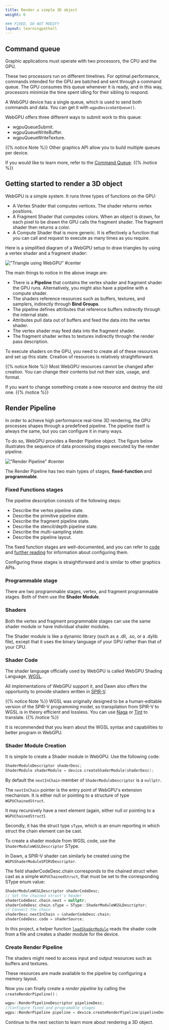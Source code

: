 ```yaml
---
title: Render a simple 3D object 
weight: 6

### FIXED, DO NOT MODIFY
layout: learningpathall
---
```


## Command queue

Graphic applications must operate with two processors, the CPU and the GPU. 

These two processors run on different timelines. For optimal performance, commands intended for the GPU are batched and sent through a command queue. The GPU consumes this queue whenever it is ready, and in this way, processors minimize the time spent idling for their sibling to respond. 

A WebGPU device has a single queue, which is used to send both commands and data. You can get it with `wgpuDeviceGetQueue()`.

WebGPU offers three different ways to submit work to this queue:

* wgpuQueueSubmit.
* wgpuQueueWriteBuffer.
* wgpuQueueWriteTexture.

{{% notice Note %}}
Other graphics API allow you to build multiple queues per device. 

If you would like to learn more, refer to the [Command Queue](https://eliemichel.github.io/LearnWebGPU/getting-started/the-command-queue.html).
{{% /notice %}}

## Getting started to render a 3D object

WebGPU is a simple system. It runs three types of functions on the GPU: 

* A Vertex Shader that computes vertices. The shader returns vertex positions.
* A Fragment Shader that computes colors. When an object is drawn, for each pixel to be drawn the GPU calls the fragment shader. The fragment shader then returns a color.
* A Compute Shader that is more generic. It is effectively a function that you can call and request to execute as many times as you require.

Here is a simplified diagram of a WebGPU setup to draw triangles by using a vertex shader and a fragment shader:

!["Triangle using WebGPU" #center](images/webgpu-draw-high-level.svg "Figure 8: Triangle using WebGPU")

The main things to notice in the above image are:

* There is a **Pipeline** that contains the vertex shader and fragment shader the GPU runs. Alternatively, you might also have a pipeline with a compute shader.
* The shaders reference resources such as buffers, textures, and samplers, indirectly through **Bind Groups**.
* The pipeline defines attributes that reference buffers indirectly through the internal state.
* Attributes pull data out of buffers and feed the data into the vertex shader.
* The vertex shader may feed data into the fragment shader.
* The fragment shader writes to textures indirectly through the render pass description.

To execute shaders on the GPU, you need to create all of these resources and set up this state. Creation of resources is relatively straightforward.

{{% notice Note %}}
Most WebGPU resources cannot be changed after creation. You can change their contents but not their size, usage, and format. 

If you want to change something create a new resource and destroy the old one.
{{% /notice %}}

## Render Pipeline

In order to achieve high performance real-time 3D rendering, the GPU processes shapes through a predefined pipeline. The pipeline itself is always the same, but you can configure it in many ways. 

To do so, WebGPU provides a Render Pipeline object. The figure below illustrates the sequence of data processing stages executed by the render pipeline.

!["Render Pipeline" #center](images/render-pipeline.svg "Figure 9: Render Pipeline")

The Render Pipeline has two main types of stages, **fixed-function** and **programmable**.

### Fixed Functions stages

The pipeline description consists of the following steps:

* Describe the vertex pipeline state.
* Describe the primitive pipeline state.
* Describe the fragment pipeline state.
* Describe the stencil/depth pipeline state.
* Describe the multi-sampling state.
* Describe the pipeline layout.

The fixed function stages are well-documented, and you can refer to [code](https://github.com/varunchariArm/Android_DawnWebGPU/blob/main/app/src/main/cpp/webgpuRenderer.cpp#L256) and [further reading](https://eliemichel.github.io/LearnWebGPU/basic-3d-rendering/hello-triangle.html#lit-24) for information about configuring them. 

Configuring these stages is straightforward and is similar to other graphics APIs.

### Programmable stage

There are two programmable stages, vertex, and fragment programmable stages. Both of them use the **Shader Module**.

### Shaders

Both the vertex and fragment programmable stages can use the same shader module or have individual shader modules. 

The Shader module is like a dynamic library (such as a .dll, .so, or a .dylib file), except that it uses the binary language of your GPU rather than that of your CPU.

### Shader Code

The shader language officially used by WebGPU is called WebGPU Shading Language, [WGSL](https://gpuweb.github.io/gpuweb/wgsl/). 

All implementations of WebGPU support it, and Dawn also offers the opportunity to provide shaders written in [SPIR-V](https://www.khronos.org/spir).

{{% notice Note %}}
WGSL was originally designed to be a human-editable version of the SPIR-V programming model, so transpilation from SPIR-V to WGSL is in theory efficient and lossless. You can use [Naga](https://github.com/gfx-rs/naga) or [Tint](https://dawn.googlesource.com/tint) to translate.
{{% /notice %}}

It is recommended that you learn about the WGSL syntax and capabilities to better program in WebGPU.

### Shader Module Creation

It is simple to create a Shader module in WebGPU. Use the following code:

```C++
ShaderModuleDescriptor shaderDesc;
ShaderModule shaderModule = device.createShaderModule(shaderDesc);
```

By default the `nextInChain` member of `ShaderModuleDescriptor` is a `nullptr`.

The `nextInChain` pointer is the entry point of WebGPU's extension mechanism. It is either null or pointing to a structure of type `WGPUChainedStruct`. 

It may recursively have a next element (again, either null or pointing to a `WGPUChainedStruct`). 

Secondly, it has the struct type `sType`, which is an enum reporting in which struct the chain element can be cast.

To create a shader module from WGSL code, use the `ShaderModuleWGSLDescriptor` SType. 

In Dawn, a SPIR-V shader can similarly be created using the `WGPUShaderModuleSPIRVDescriptor`.

The field shaderCodeDesc.chain corresponds to the chained struct when cast as a simple `WGPUChainedStruct`, that must be set to the corresponding SType enum value:

```C++
ShaderModuleWGSLDescriptor shaderCodeDesc;
// Set the chained struct's header
shaderCodeDesc.chain.next = nullptr;
shaderCodeDesc.chain.sType = SType::ShaderModuleWGSLDescriptor;
// Connect the chain
shaderDesc.nextInChain = &shaderCodeDesc.chain;
shaderCodeDesc.code = shaderSource;
```

In this project, a helper function [`loadShaderModule`](https://github.com/varunchariArm/Android_DawnWebGPU/blob/main/app/src/main/cpp/webgpuRenderer.cpp#L450) reads the shader code from a file and creates a shader module for the device.

### Create Render Pipeline

The shaders might need to access input and output resources such as buffers and textures. 

These resources are made available to the pipeline by configuring a memory layout.

Now you can finally create a *render pipeline*  by calling the `createRenderPipeline()` :

```C++
wgpu::RenderPipelineDescriptor pipelineDesc;
//Configure fixed and programable stages
wgpu::RenderPipeline pipeline = device.createRenderPipeline(pipelineDesc);
```

Continue to the next section to learn more about rendering a 3D object.
